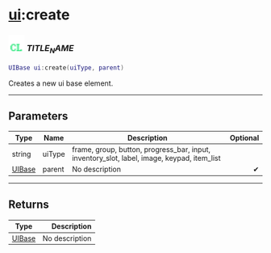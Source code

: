 # [ui](../ui/README.md):create

### <img src="../../.gitbook/assets/client.png" width="32" height="32" /> $TITLE_NAME$

```lua
UIBase ui:create(uiType, parent)
```

Creates a new ui base element.<br>

-----------------
## Parameters

| Type   | Name | Description | Optional |
| ------ | ---- | ----------- | -------: |
| string | uiType | frame, group, button, progress_bar, input, inventory_slot, label, image, keypad, item_list |  |
| [UIBase](../uibase/README.md) | parent | No description | ✔ |

-----------------
## Returns

| Type   | Description |
| ------ | ----------: |
| [UIBase](../uibase/README.md) | No description |
